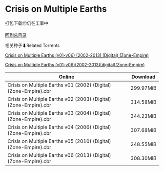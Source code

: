 # Crisis on Multiple Earths

打包下载📦仍在工事中

[回到总目录](/Catalogs.md)







相关种子⬇Related Torrents

[Crisis on Multiple Earths (v01-v06) (2002-2013) (Digital) (Zone-Empire)](https://github.com/alicewish/markdown/blob/master/torrent/Crisis-on-Multiple-Earths--v01-v06---2002-2013---Digital---Zone-Empire.md)

[Crisis on Multiple Earths (v01-v06)(2002-2013)(digital)(Zone-Empire)](https://github.com/alicewish/markdown/blob/master/torrent/Crisis-on-Multiple-Earths--v01-v06--2002-2013--digital--Zone-Empire.md)

Online | Download
--- | ---
Crisis on Multiple Earths v01 (2002) (Digital) (Zone-Empire).cbr | 299.97MiB
Crisis on Multiple Earths v02 (2003) (Digital) (Zone-Empire).cbr | 314.58MiB
Crisis on Multiple Earths v03 (2004) (Digital) (Zone-Empire).cbr | 344.23MiB
Crisis on Multiple Earths v04 (2006) (Digital) (Zone-Empire).cbr | 307.68MiB
Crisis on Multiple Earths v05 (2010) (Digital) (Zone-Empire).cbr | 248.55MiB
Crisis on Multiple Earths v06 (2013) (Digital) (Zone-Empire).cbr | 308.30MiB